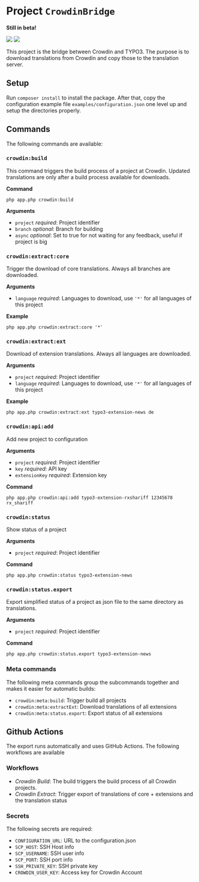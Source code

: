 # Project `CrowdinBridge`

**Still in beta!**

![](https://github.com/typo3/crowdin-bridge/workflows/Crowdin%20Build/badge.svg)
![](https://github.com/typo3/crowdin-bridge/workflows/Crowdin%20Extract/badge.svg)

This project is the bridge between Crowdin and TYPO3.
The purpose is to download translations from Crowdin and copy those to the translation server.

## Setup

Run `composer install` to install the package.
After that, copy the configuration example file `examples/configuration.json` one level up and setup the directories properly.

## Commands

The following commands are available:

### `crowdin:build`

This command triggers the build process of a project at Crowdin.
Updated translations are only after a build process available for downloads.

**Command**

`php app.php crowdin:build`

**Arguments**

- `project` *required*: Project identifier
- `branch` *optional*: Branch for building
- `async` *optional*: Set to true for not waiting for any feedback, useful if project is big


### `crowdin:extract:core`

Trigger the download of core translations. Always all branches are downloaded.

**Arguments**

- `language` *required*: Languages to download, use `'*'` for all languages of this project

**Example**

`php app.php crowdin:extract:core '*'`

### `crowdin:extract:ext`

Download of extension translations. Always all languages are downloaded.

**Arguments**

- `project` *required*: Project identifier
- `language` *required*: Languages to download, use `'*'` for all languages of this project

**Example**

`php app.php crowdin:extract:ext typo3-extension-news de`

### `crowdin:api:add`

Add new project to configuration

**Arguments**

- `project` *required*: Project identifier
- `key` *required*: API key
- `extensionKey` *required*: Extension key

**Command**

`php app.php crowdin:api:add typo3-extension-rxshariff 12345678 rx_shariff`

### `crowdin:status`

Show status of a project

**Arguments**

- `project` *required*: Project identifier

**Command**

`php app.php crowdin:status typo3-extension-news`

### `crowdin:status.export`

Export simplified status of a project as json file to the same directory as translations.

**Arguments**

- `project` *required*: Project identifier

**Command**

`php app.php crowdin:status.export typo3-extension-news`

### Meta commands

The following meta commands group the subcommands together and makes it easier for automatic builds:

- `crowdin:meta:build`: Trigger build all projects
- `crowdin:meta:extractExt`: Download translations of all extensions
- `crowdin:meta:status.export`: Export status of all extensions

## Github Actions

The export runs automatically and uses GitHub Actions. The following workflows are available

### Workflows

- *Crowdin Build*: The build triggers the build process of all Crowdin projects.
- *Crowdin Extract*: Trigger export of translations of core + extensions and the translation status

### Secrets

The following secrets are required:

- `CONFIGURATION_URL`: URL to the configuration.json
- `SCP_HOST`: SSH Host info
- `SCP_USERNAME`: SSH user info
- `SCP_PORT`: SSH port info
- `SSH_PRIVATE_KEY`: SSH private key
- `CROWDIN_USER_KEY`: Access key for Crowdin Account





